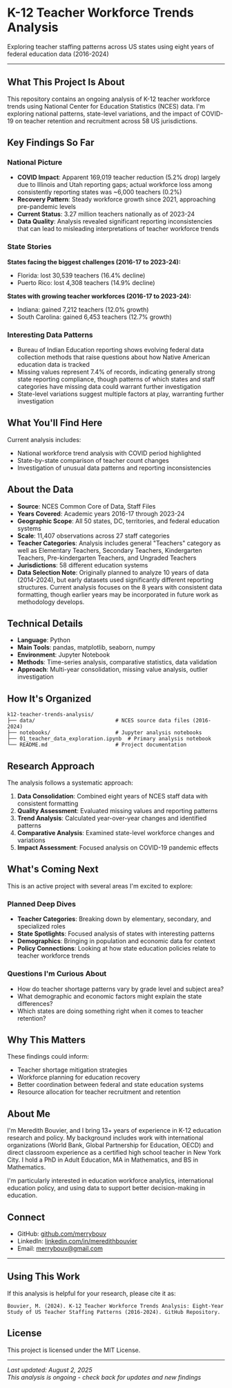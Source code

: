 # K-12 Teacher Workforce Trends Analysis

Exploring teacher staffing patterns across US states using eight years of 
federal education data (2016-2024)

---

## What This Project Is About

This repository contains an ongoing analysis of K-12 teacher workforce 
trends using National Center for Education Statistics (NCES) data. I'm 
exploring national patterns, state-level variations, and the impact of 
COVID-19 on teacher retention and recruitment across 58 US jurisdictions.

## Key Findings So Far

### National Picture
- **COVID Impact**: Apparent 169,019 teacher reduction (5.2% drop) largely due to Illinois and Utah reporting gaps; actual workforce loss among consistently reporting states was ~6,000 teachers (0.2%)
- **Recovery Pattern**: Steady workforce growth since 2021, approaching 
pre-pandemic levels
- **Current Status**: 3.27 million teachers nationally as of 2023-24
- **Data Quality**: Analysis revealed significant reporting inconsistencies that can lead to misleading interpretations of teacher workforce trends

### State Stories
**States facing the biggest challenges (2016-17 to 2023-24):**
- Florida: lost 30,539 teachers (16.4% decline)
- Puerto Rico: lost 4,308 teachers (14.9% decline)

**States with growing teacher workforces (2016-17 to 2023-24):**
- Indiana: gained 7,212 teachers (12.0% growth)
- South Carolina: gained 6,453 teachers (12.7% growth)

### Interesting Data Patterns
- Bureau of Indian Education reporting shows evolving federal data 
collection methods that raise questions about how Native American 
education data is tracked
- Missing values represent 7.4% of records, indicating generally strong 
state reporting compliance, though patterns of which states and staff 
categories have missing data could warrant further investigation
- State-level variations suggest multiple factors at play, warranting 
further investigation

## What You'll Find Here

Current analysis includes:
- National workforce trend analysis with COVID period highlighted
- State-by-state comparison of teacher count changes
- Investigation of unusual data patterns and reporting inconsistencies

## About the Data

- **Source**: NCES Common Core of Data, Staff Files
- **Years Covered**: Academic years 2016-17 through 2023-24
- **Geographic Scope**: All 50 states, DC, territories, and federal 
education systems
- **Scale**: 11,407 observations across 27 staff categories
- **Teacher Categories**: Analysis includes general "Teachers" category as 
well as Elementary Teachers, Secondary Teachers, Kindergarten Teachers, 
Pre-kindergarten Teachers, and Ungraded Teachers
- **Jurisdictions**: 58 different education systems
- **Data Selection Note**: Originally planned to analyze 10 years of data 
(2014-2024), but early datasets used significantly different reporting 
structures. Current analysis focuses on the 8 years with consistent data 
formatting, though earlier years may be incorporated in future work as 
methodology develops.

## Technical Details

- **Language**: Python
- **Main Tools**: pandas, matplotlib, seaborn, numpy
- **Environment**: Jupyter Notebook
- **Methods**: Time-series analysis, comparative statistics, data 
validation
- **Approach**: Multi-year consolidation, missing value analysis, outlier 
investigation

## How It's Organized

```
k12-teacher-trends-analysis/
├── data/                          # NCES source data files (2016-2024)
├── notebooks/                     # Jupyter analysis notebooks
├── 01_teacher_data_exploration.ipynb  # Primary analysis notebook
└── README.md                      # Project documentation
```

## Research Approach

The analysis follows a systematic approach:
1. **Data Consolidation**: Combined eight years of NCES staff data with 
consistent formatting
2. **Quality Assessment**: Evaluated missing values and reporting patterns
3. **Trend Analysis**: Calculated year-over-year changes and identified 
patterns
4. **Comparative Analysis**: Examined state-level workforce changes and 
variations
5. **Impact Assessment**: Focused analysis on COVID-19 pandemic effects

## What's Coming Next

This is an active project with several areas I'm excited to explore:

### Planned Deep Dives
- **Teacher Categories**: Breaking down by elementary, secondary, and 
specialized roles
- **State Spotlights**: Focused analysis of states with interesting 
patterns
- **Demographics**: Bringing in population and economic data for context
- **Policy Connections**: Looking at how state education policies relate 
to teacher workforce trends

### Questions I'm Curious About
- How do teacher shortage patterns vary by grade level and subject area?
- What demographic and economic factors might explain the state 
differences?
- Which states are doing something right when it comes to teacher 
retention?

## Why This Matters

These findings could inform:
- Teacher shortage mitigation strategies
- Workforce planning for education recovery
- Better coordination between federal and state education systems
- Resource allocation for teacher recruitment and retention

## About Me

I'm Meredith Bouvier, and I bring 13+ years of experience in K-12 
education research and policy. My background includes work with 
international organizations (World Bank, Global Partnership for Education, 
OECD) and direct classroom experience as a certified high school teacher 
in New York City. I hold a PhD in Adult Education, MA in Mathematics, and 
BS in Mathematics.

I'm particularly interested in education workforce analytics, 
international education policy, and using data to support better 
decision-making in education.

## Connect

- GitHub: [github.com/merrybouv](https://github.com/merrybouv)
- LinkedIn: 
[linkedin.com/in/meredithbouvier](https://www.linkedin.com/in/meredithbouvier/)
- Email: merrybouv@gmail.com

---

## Using This Work

If this analysis is helpful for your research, please cite it as:
```
Bouvier, M. (2024). K-12 Teacher Workforce Trends Analysis: Eight-Year 
Study of US Teacher Staffing Patterns (2016-2024). GitHub Repository.
```

## License

This project is licensed under the MIT License.

---

*Last updated: August 2, 2025*  
*This analysis is ongoing - check back for updates and new findings*
